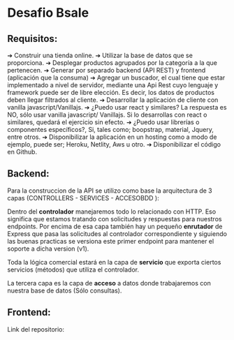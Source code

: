 # Desafio Bsale

## Requisitos:

➔ Construir una tienda online.
➔ Utilizar la base de datos que se proporciona.
➔ Desplegar productos agrupados por la categoría a la que pertenecen.
➔ Generar por separado backend (API REST) y frontend (aplicación que la
consuma)
➔ Agregar un buscador, el cual tiene que estar implementado a nivel de servidor,
mediante una Api Rest cuyo lenguaje y framework puede ser de libre elección.
Es decir, los datos de productos deben llegar filtrados al cliente.
➔ Desarrollar la aplicación de cliente con vanilla javascript/Vanillajs.
➔ ¿Puedo usar react y similares? La respuesta es NO, sólo usar vanilla javascript/
Vanillajs. Si lo desarrollas con react o similares, quedará el ejercicio sin efecto.
➔ ¿Puedo usar librerías o componentes específicos?, Si, tales como; boopstrap,
material, Jquery, entre otros.
➔ Disponibilizar la aplicación en un hosting como a modo de ejemplo, puede ser;
Heroku, Netlity, Aws u otro.
➔ Disponibilizar el código en Github.

## Backend:
Para la construccion de la API se utilizo como base la arquitectura de 3 capas (CONTROLLERS - SERVICES - ACCESOBDD ):

Dentro del **controlador** manejaremos todo lo relacionado con HTTP. Eso significa que estamos tratando con solicitudes y respuestas para nuestros endpoints. Por encima de esa capa también hay un pequeño **enrutador** de Express que pasa las solicitudes al controlador correspondiente y siguiendo las buenas practicas se versiona este primer endpoint para mantener el soporte a dicha version (v1).

Toda la lógica comercial estará en la capa de **servicio** que exporta ciertos servicios (métodos) que utiliza el controlador.

La tercera capa es la capa de **acceso** a datos donde trabajaremos con nuestra base de datos (Sólo consultas).

## Frontend:
Link del repositorio:
